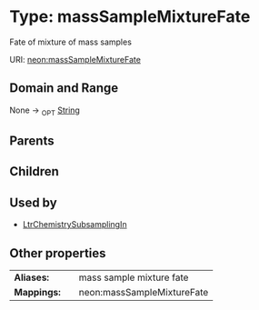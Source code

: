 
# Type: massSampleMixtureFate


Fate of mixture of mass samples

URI: [neon:massSampleMixtureFate](https://data.neonscience.org/massSampleMixtureFate)


## Domain and Range

None ->  <sub>OPT</sub> [String](types/String.md)

## Parents


## Children


## Used by

 * [LtrChemistrySubsamplingIn](LtrChemistrySubsamplingIn.md)

## Other properties

|  |  |  |
| --- | --- | --- |
| **Aliases:** | | mass sample mixture fate |
| **Mappings:** | | neon:massSampleMixtureFate |

